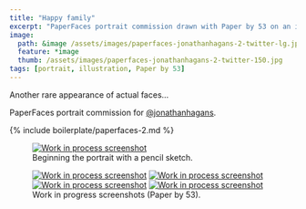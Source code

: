 ```yaml
---
title: "Happy family"
excerpt: "PaperFaces portrait commission drawn with Paper by 53 on an iPad."
image: 
  path: &image /assets/images/paperfaces-jonathanhagans-2-twitter-lg.jpg 
  feature: *image
  thumb: /assets/images/paperfaces-jonathanhagans-2-twitter-150.jpg
tags: [portrait, illustration, Paper by 53]
---
```


Another rare appearance of actual faces…

PaperFaces portrait commission for <a href="http://twitter.com/jonathanhagans">@jonathanhagans</a>.

{% include boilerplate/paperfaces-2.md %}

<figure>
	<a href="{{ site.url }}/assets/images/paperfaces-jonathanhagans-2-process-1-lg.jpg"><img src="{{ site.url }}/assets/images/paperfaces-jonathanhagans-2-process-1-750.jpg" alt="Work in process screenshot"></a>
	<figcaption>Beginning the portrait with a pencil sketch.</figcaption>
</figure>

<figure class="half">
	<a href="{{ site.url }}/assets/images/paperfaces-jonathanhagans-2-process-2-lg.jpg"><img src="{{ site.url }}/assets/images/paperfaces-jonathanhagans-2-process-2-600.jpg" alt="Work in process screenshot"></a>
	<a href="{{ site.url }}/assets/images/paperfaces-jonathanhagans-2-process-3-lg.jpg"><img src="{{ site.url }}/assets/images/paperfaces-jonathanhagans-2-process-3-600.jpg" alt="Work in process screenshot"></a>
	<a href="{{ site.url }}/assets/images/paperfaces-jonathanhagans-2-process-4-lg.jpg"><img src="{{ site.url }}/assets/images/paperfaces-jonathanhagans-2-process-4-600.jpg" alt="Work in process screenshot"></a>
	<a href="{{ site.url }}/assets/images/paperfaces-jonathanhagans-2-process-5-lg.jpg"><img src="{{ site.url }}/assets/images/paperfaces-jonathanhagans-2-process-5-600.jpg" alt="Work in process screenshot"></a>
	<figcaption>Work in progress screenshots (Paper by 53).</figcaption>
</figure>